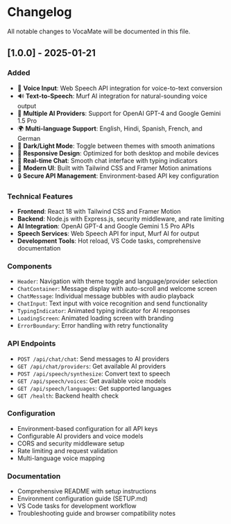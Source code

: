 # Changelog

All notable changes to VocaMate will be documented in this file.

## [1.0.0] - 2025-01-21

### Added
- 🎤 **Voice Input**: Web Speech API integration for voice-to-text conversion
- 🔊 **Text-to-Speech**: Murf AI integration for natural-sounding voice output
- 🧠 **Multiple AI Providers**: Support for OpenAI GPT-4 and Google Gemini 1.5 Pro
- 🌍 **Multi-language Support**: English, Hindi, Spanish, French, and German
- 🌙 **Dark/Light Mode**: Toggle between themes with smooth animations
- 📱 **Responsive Design**: Optimized for both desktop and mobile devices
- 💬 **Real-time Chat**: Smooth chat interface with typing indicators
- 🎨 **Modern UI**: Built with Tailwind CSS and Framer Motion animations
- 🔒 **Secure API Management**: Environment-based API key configuration

### Technical Features
- **Frontend**: React 18 with Tailwind CSS and Framer Motion
- **Backend**: Node.js with Express.js, security middleware, and rate limiting
- **AI Integration**: OpenAI GPT-4 and Google Gemini 1.5 Pro APIs
- **Speech Services**: Web Speech API for input, Murf AI for output
- **Development Tools**: Hot reload, VS Code tasks, comprehensive documentation

### Components
- `Header`: Navigation with theme toggle and language/provider selection
- `ChatContainer`: Message display with auto-scroll and welcome screen
- `ChatMessage`: Individual message bubbles with audio playback
- `ChatInput`: Text input with voice recognition and send functionality
- `TypingIndicator`: Animated typing indicator for AI responses
- `LoadingScreen`: Animated loading screen with branding
- `ErrorBoundary`: Error handling with retry functionality

### API Endpoints
- `POST /api/chat/chat`: Send messages to AI providers
- `GET /api/chat/providers`: Get available AI providers
- `POST /api/speech/synthesize`: Convert text to speech
- `GET /api/speech/voices`: Get available voice models
- `GET /api/speech/languages`: Get supported languages
- `GET /health`: Backend health check

### Configuration
- Environment-based configuration for all API keys
- Configurable AI providers and voice models
- CORS and security middleware setup
- Rate limiting and request validation
- Multi-language voice mapping

### Documentation
- Comprehensive README with setup instructions
- Environment configuration guide (SETUP.md)
- VS Code tasks for development workflow
- Troubleshooting guide and browser compatibility notes

